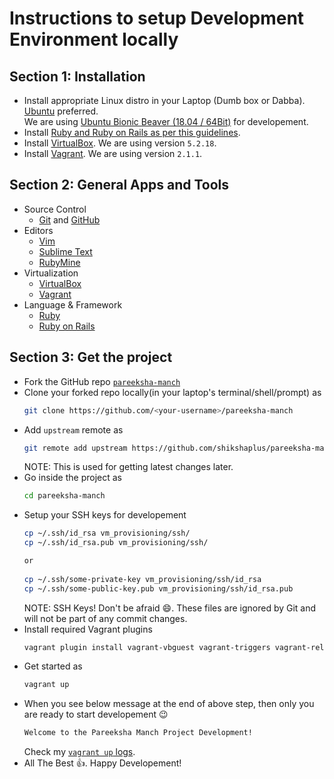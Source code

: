 # Instructions to setup Development Environment locally

## Section 1: Installation

- Install appropriate Linux distro in your Laptop (Dumb box or Dabba). [Ubuntu](https://www.ubuntu.com/download/desktop) preferred.   
  We are using [Ubuntu Bionic Beaver (18.04 / 64Bit)](https://wiki.ubuntu.com/BionicBeaver) for developement.
- Install [Ruby and Ruby on Rails as per this guidelines](https://gorails.com/setup/ubuntu/18.04).
- Install [VirtualBox](https://www.virtualbox.org/wiki/Downloads).
  We are using version `5.2.18`.
- Install [Vagrant](https://www.vagrantup.com/downloads.html).
  We are using version `2.1.1`.
  
## Section 2: General Apps and Tools

- Source Control
  - [Git](https://git-scm.com/) and [GitHub](https://github.com)
- Editors
  - [Vim](https://www.vim.org/) 
  - [Sublime Text](https://www.sublimetext.com/)
  - [RubyMine](https://www.jetbrains.com/ruby/) 
- Virtualization
  - [VirtualBox](https://www.virtualbox.org)
  - [Vagrant](https://www.vagrantup.com)
- Language & Framework
  - [Ruby](https://www.ruby-lang.org)
  - [Ruby on Rails](https://rubyonrails.org/)

## Section 3: Get the project

- Fork the GitHub repo [`pareeksha-manch`](https://github.com/shikshaplus/pareeksha-manch)
- Clone your forked repo locally(in your laptop's terminal/shell/prompt) as
  ```bash
  git clone https://github.com/<your-username>/pareeksha-manch
  ```
- Add `upstream` remote as
  ```bash
  git remote add upstream https://github.com/shikshaplus/pareeksha-manch
  ```
  NOTE: This is used for getting latest changes later.
- Go inside the project as
  ```bash
  cd pareeksha-manch  
  ```
- Setup your SSH keys for developement
  ```bash
  cp ~/.ssh/id_rsa vm_provisioning/ssh/
  cp ~/.ssh/id_rsa.pub vm_provisioning/ssh/

  or 
    
  cp ~/.ssh/some-private-key vm_provisioning/ssh/id_rsa
  cp ~/.ssh/some-public-key.pub vm_provisioning/ssh/id_rsa.pub
  ```
  NOTE: SSH Keys! Don't be afraid :smile:. These files are ignored by Git and will not be part of any commit changes.    
- Install required Vagrant plugins
  ```bash
  vagrant plugin install vagrant-vbguest vagrant-triggers vagrant-reload
  ```
- Get started as
  ```bash
  vagrant up  
  ```
- When you see below message at the end of above step, then only you are ready to start developement :wink:
  ```bash
  Welcome to the Pareeksha Manch Project Development!
  ```
  Check my [`vagrant up` logs](https://gist.github.com/nisusam/49622102b7d4ea8661317fb311714e74).
- All The Best :thumbsup:. Happy Developement!
